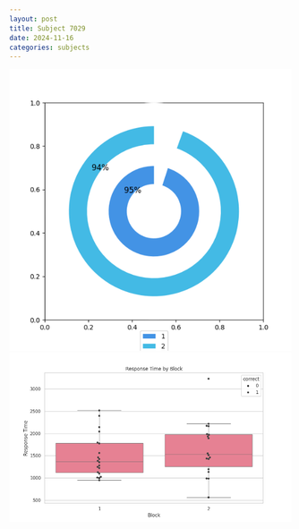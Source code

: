```yaml
---
layout: post
title: Subject 7029
date: 2024-11-16
categories: subjects
---
```


![](data/7029/run-1/7029__acc_test.png)
![](data/7029/run-1/7029_rt.png)
